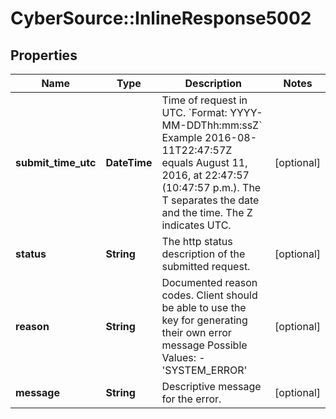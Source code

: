 # CyberSource::InlineResponse5002

## Properties
Name | Type | Description | Notes
------------ | ------------- | ------------- | -------------
**submit_time_utc** | **DateTime** | Time of request in UTC. &#x60;Format: YYYY-MM-DDThh:mm:ssZ&#x60;  Example 2016-08-11T22:47:57Z equals August 11, 2016, at 22:47:57 (10:47:57 p.m.). The T separates the date and the time. The Z indicates UTC.  | [optional] 
**status** | **String** | The http status description of the submitted request. | [optional] 
**reason** | **String** | Documented reason codes. Client should be able to use the key for generating their own error message Possible Values:   - &#39;SYSTEM_ERROR&#39;  | [optional] 
**message** | **String** | Descriptive message for the error. | [optional] 


